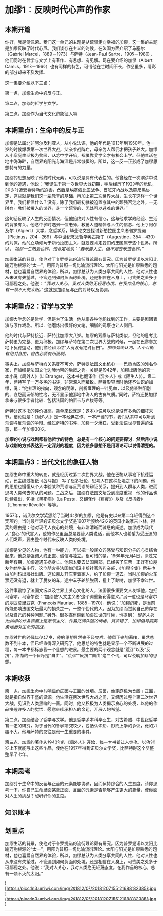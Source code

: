# 加缪1：反映时代心声的作家

## 本期开篇

你好，我是傅佩荣。我们这一单元的主题是从荒谬走向幸福的加缪，这一集的主题是加缪反映了时代心声。我们谈存在主义的时候，在法国方面介绍了马塞尔（Gabriel Marcel，1889－1973）与萨特（Jean-Paul Sartre，1905－1980），他们同时在哲学与文学上有著作、有思想、有见解。现在要介绍的加缪（Albert Camus，1913－1960）也有同样的特色，可惜他在世时间不长，作品虽多，精彩的部分却来不及发挥。

这一集要介绍以下三点：

第一点，加缪生命中的反与正。

第二点，加缪的哲学与文学。

第三点，加缪作为当代文化的象征人物

## 本期重点1：生命中的反与正

加缪是法属北非阿尔及利亚人，从小说法语，他的年代是1913年到1960年。他一岁的时候爆发第一次世界大战，父亲参战阵亡，母亲为人帮佣才把孩子养大。加缪从小家庭生活极为贫困，从念中学开始，都要靠奖学金才有机会上学。但他生活在地中海海畔，自然界的阳光与海洋是非常慷慨的。所以，这一反一正形成了加缪思想特有的力量。

加缪的思想反映了他的时代元素，可以说是具有代表性的。他曾经在一次演讲中说到他的遭遇，他说：“我诞生于第一次世界大战初期，稍后经历了1929年的危机，20岁时遭受希特勒的迫害，然后是埃塞俄比亚战争、西班牙内战以及慕尼黑协定，这些就是我们这一辈教育的基础。再加上第二次世界大战，生长在这样一个世界里，我们相信什么？没有，除了我们最初就被迫置身其中的顽强否定之外，一无所有。我们被带入的世界，是一个荒谬的、无处可以避难的世界。”

这句话反映了人生的反面情况，但他始终对人性有信心，这与他求学的经验、生活的背景有关。他念中学时遇到一位老师，教他人道精神与人生的信念。他上了阿尔及尔（Algiers）大学，念哲学系，毕业论文是探讨新柏拉图主义者普罗提诺（Plotinus，204－269）与中世纪教父哲学奥古斯丁（Augustine，354－430）的对照，他的立场倾向于新柏拉图主义，就是要肯定我们的王国属于这个世界。所以， *加缪一生热爱世界，他肯定地说：“要改善人生，但不是去改造世界。”*

加缪生活的背景，使他对于普罗提诺的流衍理论颇有研究。因为普罗提诺以太阳比喻万物根源的“太一”，用阳光普照一切比喻流衍理论。太阳与阳光是加缪熟悉的题材，他也喜爱自然界的体验，所以，加缪总认为人类分享共同的人性。他对人性也从来没有失望过，不管遇到如何负面的处境，还是相信在人身上，可赞美之处多于可鄙视之处。他说： *“我对人关心，我对人类绝无轻蔑态度。在我作品的核心，总有一颗不灭的太阳。”* 这就是加缪反与正的对峙以及协调。

## 本期重点2：哲学与文学

加缪大学念的是哲学，但是为了生活，他从事各种他能找到的工作，主要是剧团表演与写作戏剧。所以，他磨炼出很好的文笔，细腻的观察也让人侧目。

他的时代与萨特接近，萨特比加缪大八岁。加缪的观察与萨特类似，但他的思考比萨特更为完整、更为积极。加缪与萨特在第二次世界大战的时候，一起在巴黎参加地下抗德运动，他们曾经辩论过“人有没有绝对自由”。 *加缪始终认为，人不可能有绝对自由，自由必须有所限制。*

事实上，加缪与萨特的关系密不可分。萨特是法国文化核心——巴黎地区的知名作家，而加缪是法国文化边陲地带的后起之秀。关键是1942年，加缪出版他的第一本小说《局外人》（L' Étranger，这本书也翻译作《异乡人》或《陌生人》）。第二年，萨特写了一万多字的书评，非常深入而细致。萨特形容当时他还不认识的加缪，说：“他推理的指向，观念的明晰，剖析事理的一针见血，以及他某种阳刚的、哀怨而沉郁的性格，无不显示他那地中海人的古典气质。”同时，萨特还把加缪拿来与很多学者比较，包括法国的帕斯卡与卢梭等等。

萨特对这本书的评价极高，简单来说就是：这本小说可以说是没有多余的细枝末节。结论就是：《局外人》是一本经典之作、一本严谨的书，我们从其中可以听到荒谬与反荒谬的争辩。经过萨特的书评，加缪一夕爆红，受到法语世界普遍的注意，那一年加缪30岁。

 **加缪的小说与戏剧都有他哲学的特色，总是有一个核心的问题要探讨，然后用小说与戏剧的方式表达到一定深刻的程度，因为很多思想不是用理论可以说得清楚的。**

## 本期重点3：当代文化的象征人物

加缪生命中重大的转变，就是经历过第二次世界大战。他在巴黎从事地下抗德运动，还主编过报纸《战斗报》，写了很多社论，思考人在这种处境之下的问题。他的思想也慢慢从个人体验某种荒谬与反荒谬的辩证关系，提升到人群与人类，进而思考人类何去何从的问题。二战之后，加缪在法国文坛受到高度重视，他的作品也陆续推出，包括《黑死病》（La Peste，又翻译作《瘟疫》）以及《反抗者》（L'homme Révolté）等等。

1957年，诺贝尔文学奖颁给了当时44岁的加缪，他是有史以来第二年轻得到这个奖项的。当时最年轻的诺贝尔文学奖是1907年颁给42岁的英国小说家吉卜林。得奖的理由是：他对现代人良心的处境，有非常清晰而诚恳的阐述。加缪成为现代人“良心”的代言人，他的作品里面总是要替人类说话，而他本人也希望为受压迫的人们发声，要由整个时代来反映人类的处境。

加缪是少见的人物，他有一种能力，可以把一般民众的感受与知识分子的心灵结合起来，他总是强调人的正直、诚信与独立。很可惜的是，1960年元月4日，刚过完新年假期，加缪遭遇车祸身亡。他原本要去法国南部，已经买了车票，正好有位朋友约他坐车出行，这位朋友是法国加利玛出版社家族的亲戚，《加缪全集》后来也由加利玛出版社出版。这位朋友开车带着家人，约了加缪一道去。当时加缪的火车票还没有退，就上了朋友的车，途中车子轮胎脱落，撞上了路树，加缪不幸过世。

这件事震惊了法国文坛以及世界上关心文化的人，法国很多重要文人哀悼他，包括马塞尔。马塞尔说：“加缪使‘人文主义者’这个词重新获得意义。”另一位也是马塞尔的朋友莫里亚克（François Mauriac，1885－1970），他说：“加缪的死，是当前所能影响法国文坛最大的损失之一。一整个世代的人，因为加缪而觉察自己的存在以及自己的种种问题。”另外，很多媒体谈到加缪过世的时候，也提到： *很多人以为加缪的作品表面上是悲观主义，作品充满失望的情绪。其实错了，加缪倡导要英勇地面对生命的挑战。*

加缪过世的时候年仅47岁，他的思想显然来不及完成。他留下来的著作，虽然总数不到十本，但已经值得深入研究了。他思想的特色就是显示一个不断进展的过程，每一本书都标志着一个思想的进展。最主要的两个观念就是“荒谬”以及“反抗”，指向的一个目标是“自由”。“荒谬”“反抗”“自由”这三个词，可以说明加缪的思想。

## 本期收获

第一点，加缪生命中有明显的反面与正面的处境。反面，像家庭极为贫困；正面，就是指自然界丰盛的资源。他生活在两次世界大战之间，又经历过整个第二次世界大战，见识到人类黑暗的一面。同时，他又积极为人类揭示良心的处境，以他的作品唤醒许多人的觉悟，愿意继续承担人的命运，开展人的希望。

第二点，加缪结合了哲学与文学。他是哲学系本科毕业生，对古希腊、中世纪哲学有一定的研究，对于当代的哲学研究较少，包括认识论、形而上学的争议，他的兴趣不大。他与萨特的交往是他一生重要的事件。

第三点，加缪的著作从1942年的《局外人》开始，每一本书都让人惊艳。以他30岁上下就能写出这些作品，使他在1957年得到诺贝尔文学奖，比萨特得这个奖整整早了七年。

## 本期思考

加缪对于生命中的反面与正面的元素能够协调，因而保持综合的人生态度。请你思考一下，你自己生命里面某些正面、反面的元素是否能够产生更大的能量，使你面对人生的挑战？想听听你的意见。

## 知识账本

## 划重点

加缪生活的背景，使他对于普罗提诺的流衍理论颇有研究。因为普罗提诺以太阳比喻万物根源的“太一”，用阳光普照一切比喻流衍理论。太阳与阳光是加缪熟悉的题材，他也喜爱自然界的体验，所以，加缪总认为人类分享共同的人性。他对人性也从来没有失望过，不管遇到如何负面的处境，还是相信在人身上，可赞美之处多于可鄙视之处。他说：“我对人关心，我对人类绝无轻蔑态度。在我作品的核心，总有一颗不灭的太阳。”

![https://piccdn3.umiwi.com/img/201812/07/201812071551216881823858.jpg](https://piccdn3.umiwi.com/img/201812/07/201812071551216881823858.jpg)

---

